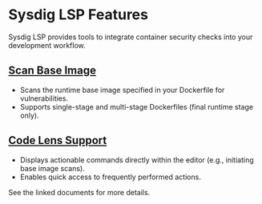 # Sysdig LSP Features

Sysdig LSP provides tools to integrate container security checks into your development workflow.

## [Scan Base Image](./scan_base_image.md)
- Scans the runtime base image specified in your Dockerfile for vulnerabilities.
- Supports single-stage and multi-stage Dockerfiles (final runtime stage only).

## [Code Lens Support](./code_lens.md)
- Displays actionable commands directly within the editor (e.g., initiating base image scans).
- Enables quick access to frequently performed actions.

See the linked documents for more details.
